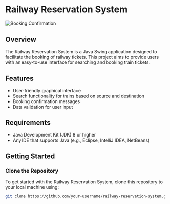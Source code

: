 # Railway Reservation System

![Booking Confirmation](screenshotsn.png)

## Overview
The Railway Reservation System is a Java Swing application designed to facilitate the booking of railway tickets. This project aims to provide users with an easy-to-use interface for searching and booking train tickets.

## Features
- User-friendly graphical interface
- Search functionality for trains based on source and destination
- Booking confirmation messages
- Data validation for user input

## Requirements
- Java Development Kit (JDK) 8 or higher
- Any IDE that supports Java (e.g., Eclipse, IntelliJ IDEA, NetBeans)

## Getting Started

### Clone the Repository
To get started with the Railway Reservation System, clone this repository to your local machine using:
```bash
git clone https://github.com/your-username/railway-reservation-system.git
